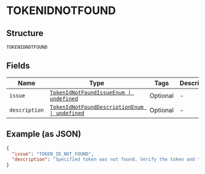 
# TOKENIDNOTFOUND

## Structure

`TOKENIDNOTFOUND`

## Fields

| Name | Type | Tags | Description |
|  --- | --- | --- | --- |
| `issue` | [`TokenIdNotFoundIssueEnum \| undefined`](../../doc/models/token-id-not-found-issue-enum.md) | Optional | - |
| `description` | [`TokenIdNotFoundDescriptionEnum \| undefined`](../../doc/models/token-id-not-found-description-enum.md) | Optional | - |

## Example (as JSON)

```json
{
  "issue": "TOKEN_ID_NOT_FOUND",
  "description": "Specified token was not found. Verify the token and try the request again."
}
```

